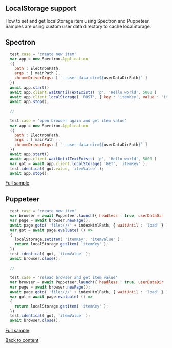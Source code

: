 ## LocalStorage support
How to set and get localStorage item using Spectron and Puppeteer.
Samples are using custom user data directory to cache localStorage.

## Spectron
```javascript
  test.case = 'create new item'
  var app = new Spectron.Application
  ({
    path : ElectronPath,
    args : [ mainPath ],
    chromeDriverArgs: [ `--user-data-dir=${userDataDirPath}` ]
  })
  await app.start()
  await app.client.waitUntilTextExists( 'p', 'Hello world', 5000 )
  await app.client.localStorage( 'POST', { key : 'itemKey', value : 'itemValue' })
  await app.stop();
  
  //
  
  test.case = 'open browser again and get item value'
  var app = new Spectron.Application
  ({
    path : ElectronPath,
    args : [ mainPath ],
    chromeDriverArgs: [ `--user-data-dir=${userDataDirPath}` ]
  })
  await app.start()
  await app.client.waitUntilTextExists( 'p', 'Hello world', 5000 )
  var got = await app.client.localStorage( 'GET', 'itemKey' );
  test.identical( got.value, 'itemValue' );
  await app.stop();
```

[Full sample](../../../../sample/spectron/LocalStorage.test.s)

## Puppeteer

```javascript
  test.case = 'create new item'
  var browser = await Puppeteer.launch({ headless : true, userDataDir : userDataDirPath });
  var page = await browser.newPage();
  await page.goto( 'file:///' + indexHtmlPath, { waitUntil : 'load' } );
  var got = await page.evaluate( () => 
  { 
    localStorage.setItem( 'itemKey', 'itemValue' );
    return localStorage.getItem( 'itemKey' );
  })
  test.identical( got, 'itemValue' );
  await browser.close();
  
  //
  
  test.case = 'reload browser and get item value'
  var browser = await Puppeteer.launch({ headless : true, userDataDir : userDataDirPath });
  var page = await browser.newPage();
  await page.goto( 'file:///' + indexHtmlPath, { waitUntil : 'load' } );
  var got = await page.evaluate( () => 
  { 
    return localStorage.getItem( 'itemKey' );
  })
  test.identical( got, 'itemValue' );
  await browser.close();
```

[Full sample](../../../../sample/puppeteer/LocalStorage.test.s)


[Back to content](../Comparison.md)
